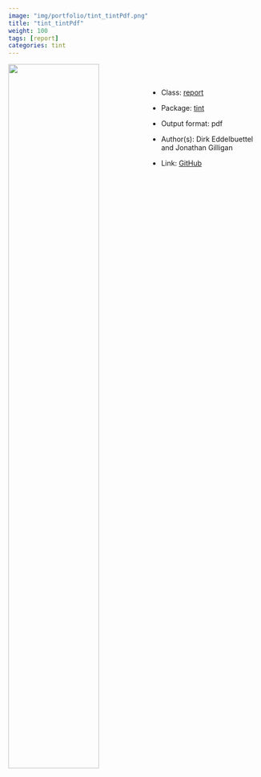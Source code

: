 ```yaml
---
image: "img/portfolio/tint_tintPdf.png"
title: "tint_tintPdf"
weight: 100
tags: [report]
categories: tint
---
```




<!--more-->

<p><a href="../../img/portfolio/tint_tintPdf.png"><img class = "jf-image-shadow" src="../../img/portfolio/tint_tintPdf.png" width="60%"  align="left"></a></p>

<br><br>

- Class: [report](../../tags/report)
- Package: [tint](tint)
- Output format: pdf

- Author(s): Dirk Eddelbuettel and Jonathan Gilligan
- Link: [GitHub](https://github.com/eddelbuettel/tint)


